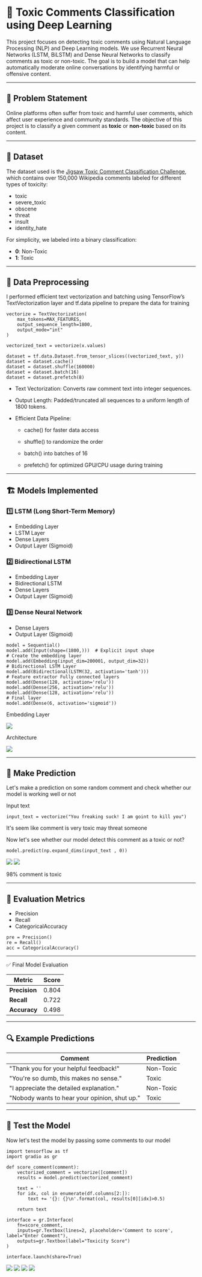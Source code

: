 # 🧠 Toxic Comments Classification using Deep Learning

This project focuses on detecting toxic comments using Natural Language Processing (NLP) and Deep Learning models. We use Recurrent Neural Networks (LSTM, BiLSTM) and Dense Neural Networks to classify comments as toxic or non-toxic. The goal is to build a model that can help automatically moderate online conversations by identifying harmful or offensive content.

---

## 📌 Problem Statement

Online platforms often suffer from toxic and harmful user comments, which affect user experience and community standards. The objective of this project is to classify a given comment as **toxic** or **non-toxic** based on its content.

---

## 📂 Dataset

The dataset used is the [Jigsaw Toxic Comment Classification Challenge](https://www.kaggle.com/c/jigsaw-toxic-comment-classification-challenge), which contains over 150,000 Wikipedia comments labeled for different types of toxicity:

- toxic
- severe_toxic
- obscene
- threat
- insult
- identity_hate

For simplicity, we labeled into a binary classification:
- **0**: Non-Toxic
- **1**: Toxic

---

## 🧹 Data Preprocessing

<p>I performed efficient text vectorization and batching using TensorFlow’s TextVectorization layer and tf.data pipeline to prepare the data for training</p>

```
vectorize = TextVectorization(
    max_tokens=MAX_FEATURES,
    output_sequence_length=1800,
    output_mode="int"
)

vectorized_text = vectorize(x.values)

dataset = tf.data.Dataset.from_tensor_slices((vectorized_text, y))
dataset = dataset.cache()
dataset = dataset.shuffle(160000)
dataset = dataset.batch(16)
dataset = dataset.prefetch(8)

```

- Text Vectorization: Converts raw comment text into integer sequences.

- Output Length: Padded/truncated all sequences to a uniform length of 1800 tokens.

- Efficient Data Pipeline:

    - cache() for faster data access

    - shuffle() to randomize the order

    - batch() into batches of 16

    - prefetch() for optimized GPU/CPU usage during training
      
---

## 🏗️ Models Implemented

### 1️⃣ LSTM (Long Short-Term Memory)
- Embedding Layer
- LSTM Layer
- Dense Layers
- Output Layer (Sigmoid)

### 2️⃣ Bidirectional LSTM
- Embedding Layer
- Bidirectional LSTM
- Dense Layers
- Output Layer (Sigmoid)

### 3️⃣ Dense Neural Network
- Dense Layers
- Output Layer (Sigmoid)

```
model = Sequential()
model.add(Input(shape=(1800,)))  # Explicit input shape
# Create the embedding layer
model.add(Embedding(input_dim=200001, output_dim=32))
# Bidirectional LSTM Layer
model.add(Bidirectional(LSTM(32, activation='tanh')))
# Feature extractor Fully connected layers
model.add(Dense(128, activation='relu'))
model.add(Dense(256, activation='relu'))
model.add(Dense(128, activation='relu'))
# Final layer
model.add(Dense(6, activation='sigmoid'))

```

<p>Embedding Layer</p>

<img src = "https://github.com/Vinit-joshi2/Comments-Toxicity/blob/main/Emedding%20Model.png">

<p>Architecture</p>

<img src = "https://github.com/Vinit-joshi2/Comments-Toxicity/blob/main/Architecture.png">

---

## 🧪 Make Prediction
<p>Let's make a prediction on some random comment and check whether our model is working well or not</p>

<p>Input text</p>

```
input_text = vectorize("You freaking suck! I am goint to kill you")
```
<p> It's seem like comment is very toxic may threat someone</p>

<p>Now let's see whether our model detect this comment as a toxic or not?</p>

```
model.predict(np.expand_dims(input_text , 0))
```
<img src = "https://github.com/Vinit-joshi2/Comments-Toxicity/blob/main/img3.1.png">

<img src = "https://github.com/Vinit-joshi2/Comments-Toxicity/blob/main/img3.2.png"> 

<p>98% comment is toxic</p>



---
## 🧪 Evaluation Metrics

- Precision 
- Recall 
- CategoricalAccuracy

```
pre = Precision()
re = Recall()
acc = CategoricalAccuracy()
```



---

✅ Final Model Evaluation

| Metric        | Score |
| ------------- | ----- |
| **Precision** | 0.804 |
| **Recall**    | 0.722 |
| **Accuracy**  | 0.498 |



---

## 🔍 Example Predictions

| Comment                                              | Prediction |
|------------------------------------------------------|------------|
| "Thank you for your helpful feedback!"               | Non-Toxic  |
| "You're so dumb, this makes no sense."               | Toxic      |
| "I appreciate the detailed explanation."             | Non-Toxic  |
| "Nobody wants to hear your opinion, shut up."        | Toxic      |

---

## 🧪 Test the Model

<p>Now let's test the model by passing some comments to our model </p>

```
import tensorflow as tf
import gradio as gr

def score_comment(comment):
    vectorized_comment = vectorize([comment])
    results = model.predict(vectorized_comment)

    text = ''
    for idx, col in enumerate(df.columns[2:]):
        text += '{}: {}\n'.format(col, results[0][idx]>0.5)

    return text
```

```
interface = gr.Interface(
    fn=score_comment,
    inputs=gr.Textbox(lines=2, placeholder='Comment to score', label="Enter Comment"),
    outputs=gr.Textbox(label="Toxicity Score")
)
```

```
interface.launch(share=True)
```

<img src = "https://github.com/Vinit-joshi2/Comments-Toxicity/blob/main/img1.1.png">

<img src = "https://github.com/Vinit-joshi2/Comments-Toxicity/blob/main/img1.2.png">

<img src = "https://github.com/Vinit-joshi2/Comments-Toxicity/blob/main/img2.1.png">

<img src = "https://github.com/Vinit-joshi2/Comments-Toxicity/blob/main/img2.2.png">
